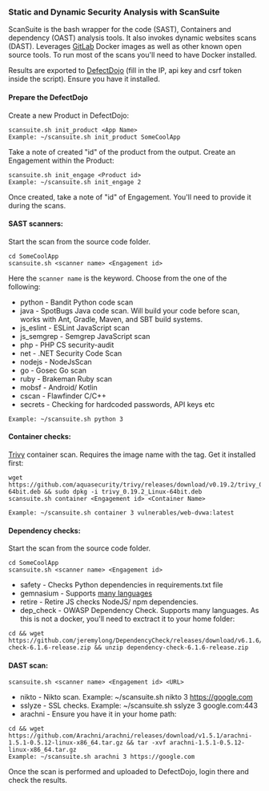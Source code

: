 
### Static and Dynamic Security Analysis with ScanSuite 

ScanSuite is the bash wrapper for the code (SAST), Containers and dependency (OAST) analysis tools. It also invokes dynamic websites scans (DAST).
Leverages [GitLab](https://docs.gitlab.com/ee/user/application_security/sast/) Docker images as well as other known open source tools. To run most of the scans you'll need to have Docker installed.

Results are exported to [DefectDojo](https://github.com/DefectDojo/django-DefectDojo) (fill in the IP, api key and csrf token inside the script). Ensure you have it installed.

#### Prepare the DefectDojo

Create a new Product in DefectDojo:

```
scansuite.sh init_product <App Name>
Example: ~/scansuite.sh init_product SomeCoolApp
```

Take a note of created "id" of the product from the output. Create an Engagement within the Product:

```
scansuite.sh init_engage <Product id>        
Example: ~/scansuite.sh init_engage 2
```

Once created, take a note of "id" of Engagement. You'll need to provide it during the scans.

#### SAST scanners:

Start the scan from the source code folder.

```
cd SomeCoolApp
scansuite.sh <scanner name> <Engagement id> 
```
Here the `scanner name` is the keyword. Choose from the one of the following:

* python      - Bandit Python code scan
* java        - SpotBugs Java code scan. Will build your code before scan, works with Ant, Gradle, Maven, and SBT build systems.
* js_eslint   - ESLint JavaScript scan
* js_semgrep  - Semgrep JavaScript scan
* php         - PHP CS security-audit
* net         - .NET Security Code Scan
* nodejs      - NodeJsScan
* go          - Gosec Go scan
* ruby        - Brakeman Ruby scan
* mobsf       - Android/ Kotlin
* cscan       - Flawfinder C/C++
* secrets     - Checking for hardcoded passwords, API keys etc

```
Example: ~/scansuite.sh python 3
```

#### Container checks:

[Trivy](https://github.com/aquasecurity/trivy) container scan. Requires the image name with the tag. Get it installed first:

```
wget https://github.com/aquasecurity/trivy/releases/download/v0.19.2/trivy_0.19.2_Linux-64bit.deb && sudo dpkg -i trivy_0.19.2_Linux-64bit.deb
scansuite.sh container <Engagement id> <Container Name>

Example: ~/scansuite.sh container 3 vulnerables/web-dvwa:latest                  
```

#### Dependency checks:

Start the scan from the source code folder.

```
cd SomeCoolApp
scansuite.sh <scanner name> <Engagement id> 
```

* safety      - Checks Python dependencies in requirements.txt file
* gemnasium   - Supports [many languages](https://docs.gitlab.com/ee/user/application_security/dependency_scanning/)
* retire      - Retire JS checks NodeJS/ npm dependencies.
* dep_check   - OWASP Dependency Check. Supports many languages. As this is not a docker, you'll need to exctract it to your home folder:

```
cd && wget https://github.com/jeremylong/DependencyCheck/releases/download/v6.1.6/dependency-check-6.1.6-release.zip && unzip dependency-check-6.1.6-release.zip
```

#### DAST scan:

```
scansuite.sh <scanner name> <Engagement id> <URL>
```

* nikto       - Nikto scan. Example: ~/scansuite.sh nikto 3 https://google.com
* sslyze      - SSL checks. Example: ~/scansuite.sh sslyze 3 google.com:443
* arachni     - Ensure you have it in your home path:

```
cd && wget https://github.com/Arachni/arachni/releases/download/v1.5.1/arachni-1.5.1-0.5.12-linux-x86_64.tar.gz && tar -xvf arachni-1.5.1-0.5.12-linux-x86_64.tar.gz
Example: ~/scansuite.sh arachni 3 https://google.com
```

Once the scan is performed and uploaded to DefectDojo, login there and check the results.